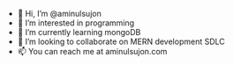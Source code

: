 - 👋 Hi, I’m @aminulsujon
- 👀 I’m interested in programming
- 🌱 I’m currently learning mongoDB
- 💞️ I’m looking to collaborate on MERN development SDLC
- 📫 You can reach me at aminulsujon.com

<!---
aminulsujon/aminulsujon is a ✨ special ✨ repository because its `README.md` (this file) appears on your GitHub profile.
You can click the Preview link to take a look at your changes.
--->
